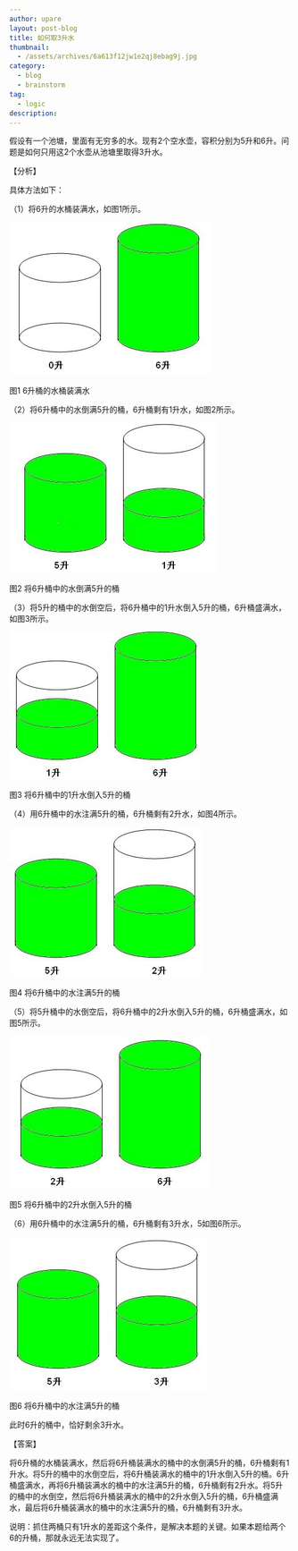 ```yaml
---
author: upare
layout: post-blog
title: 如何取3升水
thumbnail:
  - /assets/archives/6a613f12jw1e2qj8ebag9j.jpg
category:
  - blog
  - brainstorm
tag:
  - logic
description: 
---
```

假设有一个池塘，里面有无穷多的水。现有2个空水壶，容积分别为5升和6升。问题是如何只用这2个水壶从池塘里取得3升水。

【分析】

具体方法如下：

（1）将6升的水桶装满水，如图1所示。

![](/assets/archives/6a613f12jw1e2qj8ebag9j.jpg)

图1 6升桶的水桶装满水

（2）将6升桶中的水倒满5升的桶，6升桶剩有1升水，如图2所示。

![](/assets/archives/6a613f12jw1e2qj8fhtczj.jpg)

图2 将6升桶中的水倒满5升的桶

（3）将5升的桶中的水倒空后，将6升桶中的1升水倒入5升的桶，6升桶盛满水，如图3所示。

![](/assets/archives/6a613f12jw1e2qj8iiysuj.jpg)

图3 将6升桶中的1升水倒入5升的桶

（4）用6升桶中的水注满5升的桶，6升桶剩有2升水，如图4所示。

![](/assets/archives/6a613f12jw1e2qj8jkf0jj.jpg)

图4 将6升桶中的水注满5升的桶

（5）将5升桶中的水倒空后，将6升桶中的2升水倒入5升的桶，6升桶盛满水，如图5所示。

![](/assets/archives/6a613f12jw1e2qj8ktsvgj.jpg)

图5 将6升桶中的2升水倒入5升的桶

（6）用6升桶中的水注满5升的桶，6升桶剩有3升水，5如图6所示。

![](/assets/archives/6a613f12jw1e2qj8lqahbj.jpg)

图6 将6升桶中的水注满5升的桶

此时6升的桶中，恰好剩余3升水。

【答案】

将6升桶的水桶装满水，然后将6升桶装满水的桶中的水倒满5升的桶，6升桶剩有1升水。将5升的桶中的水倒空后，将6升桶装满水的桶中的1升水倒入5升的桶。6升桶盛满水，再将6升桶装满水的桶中的水注满5升的桶，6升桶剩有2升水。将5升的桶中的水倒空，然后将6升桶装满水的桶中的2升水倒入5升的桶，6升桶盛满水，最后将6升桶装满水的桶中的水注满5升的桶，6升桶剩有3升水。

说明：抓住两桶只有1升水的差距这个条件，是解决本题的关键。如果本题给两个6的升桶，那就永远无法实现了。 